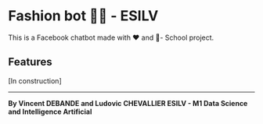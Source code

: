 # Fashion bot 👕🧣 - ESILV

This is a Facebook chatbot made with ❤ and 👕- School project. 

## Features 

[In construction]

---

**By Vincent DEBANDE and Ludovic CHEVALLIER 
ESILV - M1 Data Science and Intelligence Artificial**